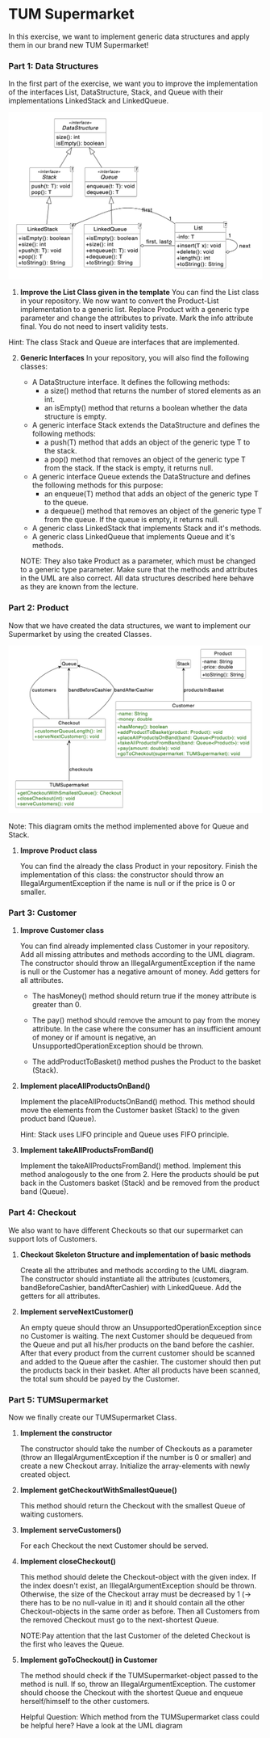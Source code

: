 # TUM Supermarket

In this exercise, we want to implement generic data structures and apply them in our brand new TUM Supermarket!

### Part 1: Data Structures

In the first part of the exercise, we want you to improve the implementation of the interfaces List, DataStructure, Stack, and Queue with their implementations LinkedStack and LinkedQueue.

![uml](uml.png)

1. **Improve the List Class given in the template**
   You can find the List class in your repository. We now want to convert the Product-List implementation to a generic list. Replace Product with a generic type parameter and change the attributes to private. Mark the info attribute final. You do not need to insert validity tests.
   
Hint: The class Stack and Queue are interfaces that are implemented.

2. **Generic Interfaces**
   In your repository, you will also find the following classes:
    - A DataStructure interface. It defines the following methods:
      - a size() method that returns the number of stored elements as an int.
      - an isEmpty() method that returns a boolean whether the data structure is empty. 
    - A generic interface Stack extends the DataStructure and defines the following methods:
      - a push(T) method that adds an object of the generic type T to the stack.
      - a pop() method that removes an object of the generic type T from the stack. If the stack is empty, it returns null. 
    - A generic interface Queue extends the DataStructure and defines the following methods for this purpose:
      - an enqueue(T) method that adds an object of the generic type T to the queue.
      - a dequeue() method that removes an object of the generic type T from the queue. If the queue is empty, it returns null. 
    - A generic class LinkedStack that implements Stack and it's methods.
    - A generic class LinkedQueue that implements Queue and it's methods.
   
   NOTE: They also take Product as a parameter, which must be changed to a generic type parameter. Make sure that the methods and attributes in the UML are also correct.
      All data structures described here behave as they are known from the lecture.

### Part 2: Product

Now that we have created the data structures, we want to implement our Supermarket by using the created Classes. 

![uml2](uml2.png)

Note: This diagram omits the method implemented above for Queue and Stack.

1. **Improve Product class**

   You can find the already the class Product in your repository. Finish the implementation of this class: the constructor should throw an IllegalArgumentException if the name is null or if the price is 0 or smaller.

### Part 3: Customer

1. **Improve Customer class**

   You can find already implemented class Customer in your repository. Add all missing attributes and methods according to the UML diagram. The constructor should throw an IllegalArgumentException if the name is null or the Customer has a negative amount of money. Add getters for all attributes.

   - The hasMoney() method should return true if the money attribute is greater than 0.

   - The pay() method should remove the amount to pay from the money attribute. In the case where the consumer has an insufficient amount of money or if amount is negative, an UnsupportedOperationException should be thrown.

   - The addProductToBasket() method pushes the Product to the basket (Stack).

2. **Implement placeAllProductsOnBand()**

   Implement the placeAllProductsOnBand() method. This method should move the elements from the Customer basket (Stack) to the given product band (Queue).

   Hint: Stack uses LIFO principle and Queue uses FIFO principle.

3. **Implement takeAllProductsFromBand()**

   Implement the takeAllProductsFromBand() method. Implement this method analogously to the one from 2. Here the products should be put back in the Customers basket (Stack) and be removed from the product band (Queue).

### Part 4: Checkout

We also want to have different Checkouts so that our supermarket can support lots of Customers.

1. **Checkout Skeleton Structure and implementation of basic methods**

   Create all the attributes and methods according to the UML diagram. The constructor should instantiate all the attributes (customers, bandBeforeCashier, bandAfterCashier) with LinkedQueue. Add the getters for all attributes.

2. **Implement serveNextCustomer()**

   An empty queue should throw an UnsupportedOperationException since no Customer is waiting. The next Customer should be dequeued from the Queue and put all his/her products on the band before the cashier. After that every product from the current customer should be scanned and added to the Queue after the cashier. The customer should then put the products back in their basket. After all products have been scanned, the total sum should be payed by the Customer.

### Part 5: TUMSupermarket

Now we finally create our TUMSupermarket Class.

1. **Implement the constructor**

   The constructor should take the number of Checkouts as a parameter (throw an IllegalArgumentException if the number is 0 or smaller) and create a new Checkout array. Initialize the array-elements with newly created object.

2. **Implement getCheckoutWithSmallestQueue()**

   This method should return the Checkout with the smallest Queue of waiting customers.

3. **Implement serveCustomers()**

   For each Checkout the next Customer should be served.

4. **Implement closeCheckout()**

   This method should delete the Checkout-object with the given index. If the index doesn't exist, an IllegalArgumentException should be thrown. Otherwise, the size of the Checkout array must be decreased by 1 (-> there has to be no null-value in it) and it should contain all the other Checkout-objects in the same order as before. Then all Customers from the removed Checkout must go to the next-shortest Queue.

   NOTE:Pay attention that the last Customer of the deleted Checkout is the first who leaves the Queue.

5. **Implement goToCheckout() in Customer**

   The method should check if the TUMSupermarket-object passed to the method is null. If so, throw an IllegalArgumentException. The customer should choose the Checkout with the shortest Queue and enqueue herself/himself to the other customers.

   Helpful Question: Which method from the TUMSupermarket class could be helpful here? Have a look at the UML diagram
